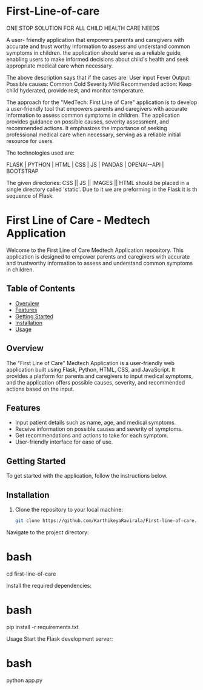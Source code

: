 # First-Line-of-care

ONE STOP SOLUTION FOR ALL CHILD HEALTH CARE NEEDS

A user- friendly application that empowers parents and caregivers with accurate and trust worthy information to assess and understand common symptoms in children. the application should serve as a reliable guide, enabling users to make informed decisions about child's health and seek appropriate medical care when necessary.


The above description says that if the cases are:
User input Fever
Output:
Possible causes: Common Cold
Severity:Mild
Recommended action: Keep child hyderated, provide rest, and monitor temperature.

The approach for the "MedTech: First Line of Care" 
application is to develop a user-friendly tool that empowers parents and caregivers with accurate information to assess common symptoms in children. The application provides guidance on possible causes, severity assessment, and recommended actions. 
It emphasizes the importance of seeking professional medical care when necessary, serving as a reliable initial resource for users.


The technologies used are:

FLASK |
PYTHON |
HTML |
CSS |
JS |
PANDAS |
OPENAI--API |
BOOTSTRAP 

The given directories:
CSS ||
JS ||
IMAGES ||
HTML 
should be placed in a single directory called 'static'.
Due to it we are preforming in the Flask it is th sequence of Flask.


# First Line of Care - Medtech Application

Welcome to the First Line of Care Medtech Application repository. This application is designed to empower parents and caregivers with accurate and trustworthy information to assess and understand common symptoms in children.

## Table of Contents

- [Overview](#overview)
- [Features](#features)
- [Getting Started](#getting-started)
- [Installation](#installation)
- [Usage](#usage)

## Overview

The "First Line of Care" Medtech Application is a user-friendly web application built using Flask, Python, HTML, CSS, and JavaScript. It provides a platform for parents and caregivers to input medical symptoms, and the application offers possible causes, severity, and recommended actions based on the input.

## Features

- Input patient details such as name, age, and medical symptoms.
- Receive information on possible causes and severity of symptoms.
- Get recommendations and actions to take for each symptom.
- User-friendly interface for ease of use.

## Getting Started

To get started with the application, follow the instructions below.

## Installation

1. Clone the repository to your local machine:

   ```bash
   git clone https://github.com/KarthikeyaRavirala/First-line-of-care.git

Navigate to the project directory:
#  bash
 cd first-line-of-care
 
Install the required dependencies:
# bash
pip install -r requirements.txt


Usage
Start the Flask development server:
# bash
python app.py

